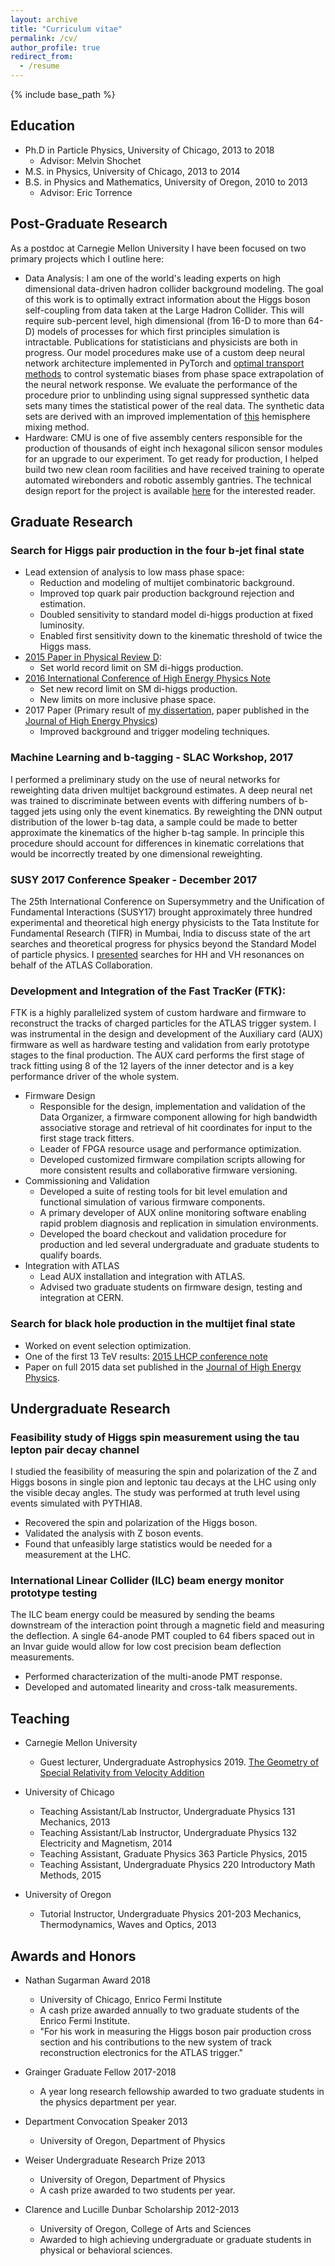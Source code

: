 ```yaml
---
layout: archive
title: "Curriculum vitae"
permalink: /cv/
author_profile: true
redirect_from:
  - /resume
---
```


{% include base_path %}

## Education
* Ph.D in Particle Physics, University of Chicago, 2013 to 2018
  * Advisor: Melvin Shochet
* M.S. in Physics, University of Chicago, 2013 to 2014
* B.S. in Physics and Mathematics, University of Oregon, 2010 to 2013
  * Advisor: Eric Torrence


## Post-Graduate Research

As a postdoc at Carnegie Mellon University I have been focused on two primary projects which I outline here:
* Data Analysis: I am one of the world's leading experts on high dimensional data-driven hadron collider background modeling. The goal of this work is to optimally extract information about the Higgs boson self-coupling from data taken at the Large Hadron Collider. This will require sub-percent level, high dimensional (from 16-D to more than 64-D) models of processes for which first principles simulation is intractable. Publications for statisticians and physicists are both in progress. Our model procedures make use of a custom deep neural network architecture implemented in PyTorch and [optimal transport methods](https://pythonot.github.io) to control systematic biases from phase space extrapolation of the neural network response. We evaluate the performance of the procedure prior to unblinding using signal suppressed synthetic data sets many times the statistical power of the real data. The synthetic data sets are derived with an improved implementation of [this](https://arxiv.org/abs/1712.02538) hemisphere mixing method. 
* Hardware: CMU is one of five assembly centers responsible for the production of thousands of eight inch hexagonal silicon sensor modules for an upgrade to our experiment. To get ready for production, I helped build two new clean room facilities and have received training to operate automated wirebonders and robotic assembly gantries. The technical design report for the project is available [here](https://cds.cern.ch/record/2293646 "CDS 2293646") for the interested reader.


## Graduate Research

### Search for Higgs pair production in the four b-jet final state
* Lead extension of analysis to low mass phase space:
  * Reduction and modeling of multijet combinatoric background.
  * Improved top quark pair production background rejection and estimation.
  * Doubled sensitivity to standard model di-higgs production at fixed luminosity.
  * Enabled first sensitivity down to the kinematic threshold of twice the Higgs mass.
* [2015 Paper in Physical Review D](https://journals.aps.org/prd/abstract/10.1103/PhysRevD.94.052002 "PhysRevD.94.052002"):
  * Set world record limit on SM di-higgs production.
* [2016 International Conference of High Energy Physics Note](https://cds.cern.ch/record/2206131 "CDS 2206131")
  * Set new record limit on SM di-higgs production.
  * New limits on more inclusive phase space.
* 2017 Paper (Primary result of [my dissertation](https://cds.cern.ch/record/2644551/files/CERN-THESIS-2018-208.pdf "CDS CERN-THESIS-2018-208"), paper published in the [Journal of High Energy Physics](https://link.springer.com/article/10.1007/JHEP01(2019)030 "JHEP01(2019)030"))
  * Improved background and trigger modeling techniques. 

### Machine Learning and b-tagging - SLAC Workshop, 2017
I performed a preliminary study on the use of neural networks for reweighting data driven multijet background estimates. A deep neural net was trained to discriminate between events with differing numbers of b-tagged jets using only the event kinematics. By reweighting the DNN output distribution of the lower b-tag data, a sample could be made to better approximate the kinematics of the higher b-tag sample. In principle this procedure should account for differences in kinematic correlations that would be incorrectly treated by one dimensional reweighting.

### SUSY 2017 Conference Speaker - December 2017
The 25th International Conference on Supersymmetry and the Unification of Fundamental Interactions (SUSY17) brought approximately three hundred experimental and theoretical high energy physicists to the Tata Institute for Fundamental Research (TIFR) in Mumbai, India to discuss state of the art searches and theoretical progress for physics beyond the Standard Model of particle physics. I [presented](https://cds.cern.ch/record/2302584 "CDS 2302584") searches for HH and VH resonances on behalf of the ATLAS Collaboration. 

### Development and Integration of the Fast TracKer (FTK):
FTK is a highly parallelized system of custom hardware and firmware to reconstruct the tracks of charged particles for the ATLAS trigger system. I was instrumental in the design and development of the Auxiliary card (AUX) firmware as well as hardware testing and validation from early prototype stages to the final production. The AUX card performs the first stage of track fitting using 8 of the 12 layers of the inner detector and is a key performance driver of the whole system.

* Firmware Design
  * Responsible for the design, implementation and validation of the Data Organizer, a firmware component allowing for high bandwidth associative storage and retrieval of hit coordinates for input to the first stage track fitters. 
  * Leader of FPGA resource usage and performance optimization. 
  * Developed customized firmware compilation scripts allowing for more consistent results and collaborative firmware versioning. 
* Commissioning and Validation
  * Developed a suite of resting tools for bit level emulation and functional simulation of various firmware components.
  * A primary developer of AUX online monitoring software enabling rapid problem diagnosis and replication in simulation environments.
  * Developed the board checkout and validation procedure for production and led several undergraduate and graduate students to qualify boards.
* Integration with ATLAS
  * Lead AUX installation and integration with ATLAS. 
  * Advised two graduate students on firmware design, testing and integration at CERN. 

### Search for black hole production in the multijet final state
* Worked on event selection optimization. 
* One of the first 13 TeV results: [2015 LHCP conference note](https://cds.cern.ch/record/2048117 "CDS 2048117")
* Paper on full 2015 data set published in the [Journal of High Energy Physics](https://doi.org/10.1007/JHEP03(2016)026 "doi 10.1007").


## Undergraduate Research

### Feasibility study of Higgs spin measurement using the tau lepton pair decay channel
I studied the feasibility of measuring the spin and polarization of the Z and Higgs bosons in single pion and leptonic tau decays at the LHC using only the visible decay angles. The study was performed at truth level using events simulated with PYTHIA8.
* Recovered the spin and polarization of the Higgs boson. 
* Validated the analysis with Z boson events. 
* Found that unfeasibly large statistics would be needed for a measurement at the LHC.

### International Linear Collider (ILC) beam energy monitor prototype testing
The ILC beam energy could be measured by sending the beams downstream of the interaction point through a magnetic field and measuring the deflection. A single 64-anode PMT coupled to 64 fibers spaced out in an Invar guide would allow for low cost precision beam deflection measurements.
* Performed characterization of the multi-anode PMT response. 
* Developed and automated linearity and cross-talk measurements. 


## Teaching

* Carnegie Mellon University
  * Guest lecturer, Undergraduate Astrophysics 2019. [The Geometry of Special Relativity from Velocity Addition](https://www.patrickbryant.page/files/relativity.pdf "relativity.pdf")

* University of Chicago
  * Teaching Assistant/Lab Instructor, Undergraduate Physics 131 Mechanics, 2013
  * Teaching Assistant/Lab Instructor, Undergraduate Physics 132 Electricity and Magnetism, 2014 
  * Teaching Assistant, Graduate Physics 363 Particle Physics, 2015
  * Teaching Assistant, Undergraduate Physics 220 Introductory Math Methods, 2015 

* University of Oregon
  * Tutorial Instructor, Undergraduate Physics 201-203 Mechanics, Thermodynamics, Waves and Optics, 2013


## Awards and Honors

* Nathan Sugarman Award 2018
  * University of Chicago, Enrico Fermi Institute
  * A cash prize awarded annually to two graduate students of the Enrico Fermi Institute.
  * "For his work in measuring the Higgs boson pair production cross section and his contributions to the new system of track reconstruction electronics for the ATLAS trigger."

* Grainger Graduate Fellow 2017-2018
  * A year long research fellowship awarded to two graduate students in the physics department per year.

* Department Convocation Speaker 2013
  * University of Oregon, Department of Physics

* Weiser Undergraduate Research Prize 2013
  * University of Oregon, Department of Physics
  * A cash prize awarded to two students per year.

* Clarence and Lucille Dunbar Scholarship 2012-2013
  * University of Oregon, College of Arts and Sciences
  * Awarded to high achieving undergraduate or graduate students in physical or behavioral sciences.
